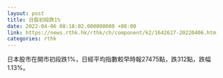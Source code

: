 ```yaml
---
layout: post
title: 日股初段跌1%
date: 2022-04-06 08:18:02.000000000 +08:00
link: https://news.rthk.hk/rthk/ch/component/k2/1642617-20220406.htm
categories: rthk
---
```


日本股市在開市初段跌1%，日經平均指數較早時報27475點，跌312點，跌幅1.13%。
